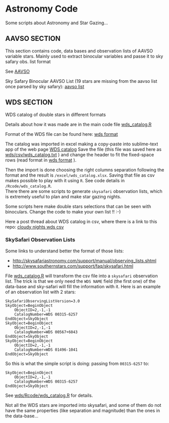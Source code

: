 Astronomy Code
============

Some scripts about Astronomy and Star Gazing...

## AAVSO SECTION

This section contains code, data bases and observation lists of AAVSO variable stars.
Mainly used to extract binocular variables and passe it to sky safary obs. list format

See [AAVSO](/aavso/)

Sky Safary Binocular AAVSO List (19 stars are missing from the aavso list once parsed by sky safary): [aavso list](aavso/skysafary_parsed/aavso_variable_binoculars.skylist)

## WDS SECTION

WDS catalog of double stars in different formats

Details about how it was made are in the main code file [wds_catalog.R](wds/Rcode/wds_catalog.R)

Format of the WDS file can be found here: [wds format](http://ad.usno.navy.mil/wds/Webtextfiles/wdsweb_format.txt)

The catalog was imported in excel making a copy-paste into sublime-text app of the web page [WDS catalog](http://ad.usno.navy.mil/wds/Webtextfiles/wdsweb_summ2.txt)
Save the file (this file was saved here as [wds/csv/wds_catalog.txt](wds/csv/wds_catalog.txt) ) and change the header to fit the fixed-space rows (read format in [wds format](http://ad.usno.navy.mil/wds/Webtextfiles/wdsweb_format.txt) ).

Then the import is done choosing the right columns separation following the format and the result is `/excel/wds_catalog.xlsx`. 
Saving that file as csv makes possible to play with it using `R`. See code details in `/Rcode/wds_catalog.R`.   
There there are some scripts to generate `skysafari` observation lists, which is extremely useful to plan and make star gazing nights.

Some scripts here make double stars selections that can be seen with binoculars. Change the code to make your own list !! :-)

Here a post thread about WDS catalog in csv, where there is a link to this repo: [cloudy nights wds csv](https://www.cloudynights.com/topic/444854-wds-catalog-in-csv-format/)

### SkySafari Observation Lists

Some links to understand better the format of those lists:

* http://skysafariastronomy.com/support/manual/observing_lists.shtml
* http://www.southernstars.com/support/faq/skysafari.html

File [wds_catalog.R](wds/Rcode/wds_catalog.R) will transform the csv file into a `skysafari` observation list.
The trick is that we only need the `WDS NAME` field (the first one) of the data-base and sky-safari will fill the information with it.
Here is an example of an observation list with 2 stars:

```
SkySafariObservingListVersion=3.0
SkyObject=BeginObject
	ObjectID=2,-1,-1
	CatalogNumber=WDS 00315-6257
EndObject=SkyObject
SkyObject=BeginObject
	ObjectID=2,-1,-1
	CatalogNumber=WDS 00567+6043
EndObject=SkyObject
SkyObject=BeginObject
	ObjectID=2,-1,-1
	CatalogNumber=WDS 01496-1041
EndObject=SkyObject
```

So this is what the simple script is doing: passing from `00315-6257` to:

```
SkyObject=BeginObject
	ObjectID=2,-1,-1
	CatalogNumber=WDS 00315-6257
EndObject=SkyObject
```

See [wds/Rcode/wds_catalog.R](wds/Rcode/wds_catalog.R)  for details.

Not all the WDS stars are imported into skysafari, and some of them do not have the same properties (like separation and magnitude) than the ones in the data-base...

